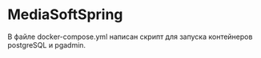 # MediaSoftSpring

В файле docker-compose.yml написан скрипт для запуска контейнеров postgreSQL и pgadmin.
